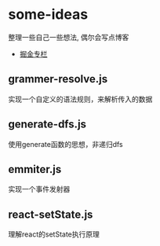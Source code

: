 ﻿# some-ideas
 整理一些自己一些想法, 偶尔会写点博客 
 
 - [掘金专栏](https://juejin.im/user/59649d23f265da6c4f34e40c)
 
 ## grammer-resolve.js
 实现一个自定义的语法规则，来解析传入的数据
 
 ## generate-dfs.js
 使用generate函数的思想，非递归dfs

 ## emmiter.js
 实现一个事件发射器
 
 ## react-setState.js
 理解react的setState执行原理
